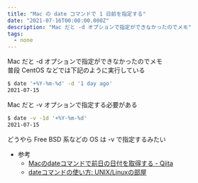 ```yaml
---
title: "Mac の date コマンドで 1 日前を指定する"
date: "2021-07-16T00:00:00.000Z"
description: "Mac だと -d オプションで指定ができなかったのでメモ"
tags:
  - none
---
```


Mac だと -d オプションで指定ができなかったのでメモ  
普段 CentOS などでは下記のように実行している  

```sh
$ date '+%Y-%m-%d' -d '1 day ago'
2021-07-15
```

Mac だと -v オプションで指定する必要がある  

```sh
$ date -v -1d '+%Y-%m-%d'
2021-07-15
```

どうやら Free BSD 系などの OS は -v で指定するみたい  

- 参考
  - [Macのdateコマンドで前日の日付を取得する - Qiita](https://qiita.com/___uhu/items/3c2312359da542cda163)
  - [dateコマンドの使い方: UNIX/Linuxの部屋](http://x68000.q-e-d.net/~68user/unix/pickup?date#prgmemo-date-date-calc-bsd)
